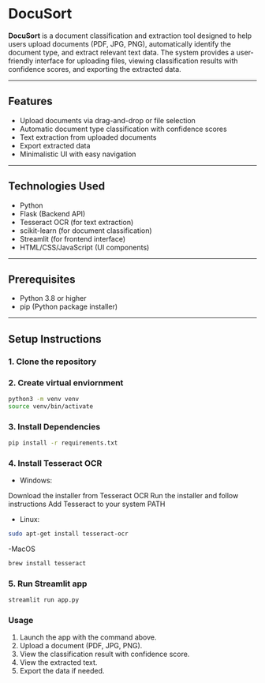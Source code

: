 # DocuSort

**DocuSort** is a document classification and extraction tool designed to help users upload documents (PDF, JPG, PNG), automatically identify the document type, and extract relevant text data. The system provides a user-friendly interface for uploading files, viewing classification results with confidence scores, and exporting the extracted data.

---

## Features

- Upload documents via drag-and-drop or file selection
- Automatic document type classification with confidence scores
- Text extraction from uploaded documents
- Export extracted data
- Minimalistic UI with easy navigation

---

## Technologies Used

- Python
- Flask (Backend API)
- Tesseract OCR (for text extraction)
- scikit-learn (for document classification)
- Streamlit (for frontend interface)
- HTML/CSS/JavaScript (UI components)

---

## Prerequisites

- Python 3.8 or higher
- pip (Python package installer)

---

## Setup Instructions

### 1. Clone the repository

### 2. Create virtual enviornment

```bash
python3 -m venv venv
source venv/bin/activate
```

### 3. Install Dependencies

```bash
pip install -r requirements.txt
```

### 4. Install Tesseract OCR

- Windows:

Download the installer from Tesseract OCR
Run the installer and follow instructions
Add Tesseract to your system PATH

- Linux:
```bash
sudo apt-get install tesseract-ocr
```

-MacOS
```bash
brew install tesseract
```

### 5. Run Streamlit app
```bash
streamlit run app.py
```

### Usage
1. Launch the app with the command above.
2. Upload a document (PDF, JPG, PNG).
3. View the classification result with confidence score.
4. View the extracted text.
5. Export the data if needed.

